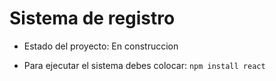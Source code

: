 <H1> Sistema de registro </H1>

- Estado del proyecto: En construccion

- Para ejecutar el sistema debes colocar:
  ```npm install react```
